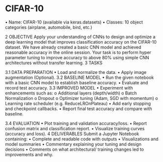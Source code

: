 # CIFAR-10
• Name: CIFAR-10 (available via keras.datasets) • Classes: 10 object categories (airplane, automobile, bird, etc.)

2 OBJECTIVE
Apply your understanding of CNNs to design and optimize a deep learning model that improves
classification accuracy on the CIFAR-10 dataset. We have already created a basic CNN model
and achieved reasonable accuracy in the online session. Your task is to perform hyper
parameter tuning to improve accuracy to above 80% using simple CNN architectures without
transfer learning.
3 TASKS

3.1 DATA PREPARATION
• Load and normalize the data.
• Apply image augmentation (Optional).
3.2 BASELINE MODEL
• Run the given notebook with a basic CNN model to establish baseline accuracy.
• Evaluate and record test accuracy.
3.3 IMPROVED MODEL
• Experiment with enhancements such as:
o Additional layers (depth/width)
o Batch Normalization
o Dropout
o Optimizer tuning (Adam, SGD with momentum)
o Learning rate scheduler (e.g. ReduceLROnPlateau)
• Add early stopping and checkpoint callbacks.
• Report final test accuracy and compare with baseline.

3.4 EVALUATION
• Plot training and validation accuracy/loss.
• Report confusion matrix and classification report.
• Visualize training curves (accuracy and loss).
4 DELIVERABLES
Submit a Jupyter Notebook containing:
• Complete and readable code with outputs
• Visualizations and model summaries
• Commentary explaining your tuning and design decisions
• Comments on what architectural/ training changes led to improvements and why.
